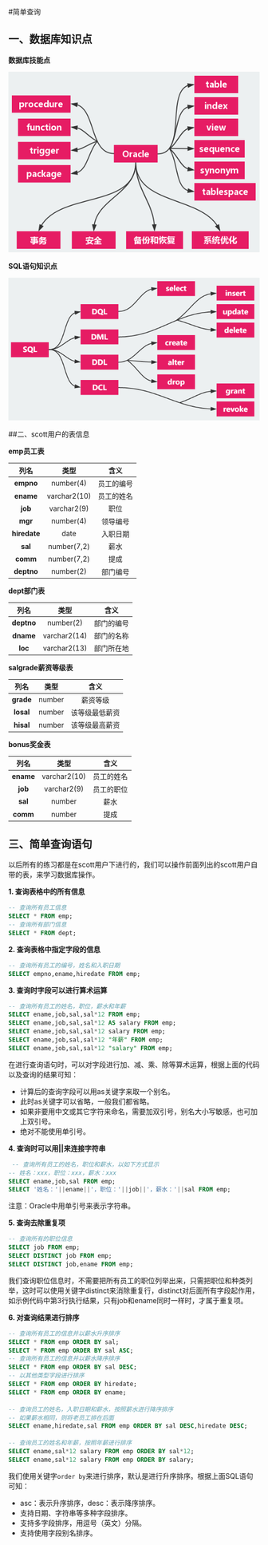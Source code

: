 #简单查询

## 一、数据库知识点

**数据库技能点**

 ![0002](0002.png)

**SQL语句知识点**

 ![0003](0003.png)

##二、scott用户的表信息

**emp员工表**

|      列名      |      类型      |  含义   |
| :----------: | :----------: | :---: |
|  **empno**   |  number(4)   | 员工的编号 |
|  **ename**   | varchar2(10) | 员工的姓名 |
|   **job**    | varchar2(9)  |  职位   |
|   **mgr**    |  number(4)   | 领导编号  |
| **hiredate** |     date     | 入职日期  |
|   **sal**    | number(7,2)  |  薪水   |
|   **comm**   | number(7,2)  |  提成   |
|  **deptno**  |  number(2)   | 部门编号  |

**dept部门表**

|     列名     |      类型      |  含义   |
| :--------: | :----------: | :---: |
| **deptno** |  number(2)   | 部门的编号 |
| **dname**  | varchar2(14) | 部门的名称 |
|  **loc**   | varchar2(13) | 部门所在地 |

**salgrade薪资等级表**

|    列名     |   类型   |   含义    |
| :-------: | :----: | :-----: |
| **grade** | number |  薪资等级   |
| **losal** | number | 该等级最低薪资 |
| **hisal** | number | 该等级最高薪资 |

**bonus奖金表**

|    列名     |      类型      |  含义   |
| :-------: | :----------: | :---: |
| **ename** | varchar2(10) | 员工的姓名 |
|  **job**  | varchar2(9)  | 员工的职位 |
|  **sal**  |    number    |  薪水   |
| **comm**  |    number    |  提成   |

## 三、简单查询语句

以后所有的练习都是在scott用户下进行的，我们可以操作前面列出的scott用户自带的表，来学习数据库操作。

**1. 查询表格中的所有信息**

```sql
-- 查询所有员工信息
SELECT * FROM emp;
-- 查询所有部门信息
SELECT * FROM dept;
```

**2. 查询表格中指定字段的信息**

```sql
-- 查询所有员工的编号，姓名和入职日期
SELECT empno,ename,hiredate FROM emp;
```

**3. 查询时字段可以进行算术运算**

```sql
-- 查询所有员工的姓名，职位，薪水和年薪
SELECT ename,job,sal,sal*12 FROM emp;
SELECT ename,job,sal,sal*12 AS salary FROM emp;
SELECT ename,job,sal,sal*12 salary FROM emp;
SELECT ename,job,sal,sal*12 "年薪" FROM emp;
SELECT ename,job,sal,sal*12 "salary" FROM emp;
```

在进行查询语句时，可以对字段进行加、减、乘、除等算术运算，根据上面的代码以及查询的结果可知：

- 计算后的查询字段可以用as关键字来取一个别名。
- 此时as关键字可以省略，一般我们都省略。
- 如果非要用中文或其它字符来命名，需要加双引号，别名大小写敏感，也可加上双引号。
- 绝对不能使用单引号。

**4. 查询时可以用||来连接字符串**

```sql
 -- 查询所有员工的姓名，职位和薪水，以如下方式显示
-- 姓名：xxx，职位：xxx，薪水：xxx
SELECT ename,job,sal FROM emp;
SELECT '姓名：'||ename||'，职位：'||job||'，薪水：'||sal FROM emp;
```

注意：Oracle中用单引号来表示字符串。

**5. 查询去除重复项**

```sql
-- 查询所有的职位信息
SELECT job FROM emp;
SELECT DISTINCT job FROM emp;
SELECT DISTINCT job,ename FROM emp;
```

我们查询职位信息时，不需要把所有员工的职位列举出来，只需把职位和种类列举，这时可以使用关键字distinct来消除重复行，distinct对后面所有字段起作用，如示例代码中第3行执行结果，只有job和ename同时一样时，才属于重复项。

**6. 对查询结果进行排序**

```sql
-- 查询所有员工的信息并以薪水升序排序
SELECT * FROM emp ORDER BY sal;
SELECT * FROM emp ORDER BY sal ASC;
-- 查询所有员工的信息并以薪水降序排序
SELECT * FROM emp ORDER BY sal DESC;
-- 以其他类型字段进行排序
SELECT * FROM emp ORDER BY hiredate;
SELECT * FROM emp ORDER BY ename;

-- 查询员工的姓名，入职日期和薪水，按照薪水进行降序排序
-- 如果薪水相同，则将老员工排在后面
SELECT ename,hiredate,sal FROM emp ORDER BY sal DESC,hiredate DESC;

-- 查询员工的姓名和年薪，按照年薪进行排序
SELECT ename,sal*12 salary FROM emp ORDER BY sal*12;
SELECT ename,sal*12 salary FROM emp ORDER BY salary;
```

我们使用关键字`order by`来进行排序，默认是进行升序排序。根据上面SQL语句可知：

- asc：表示升序排序，desc：表示降序排序。
- 支持日期、字符串等多种字段排序。
- 支持多字段排序，用逗号（英文）分隔。
- 支持使用字段别名排序。